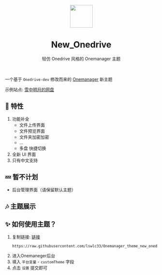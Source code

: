 <div align="center">
    <img src="https://p.sfx.ms/images/favicon.ico" style="width: 75px;height: 75px;">
    <h1>New_Onedrive</h1>
    轻仿 Onedrive 风格的 Onemanager 主题
</div>
<br><br>

一个基于 `Onedrive-dev` 修改而来的 [Onemanager](https://github.com/qkqpttgf/OneManager-php) 新主题

示例站点: [雪中明月的网盘](https://pan.xn--fiqz59cpva341l.top/)


## 🎁 特性 
1. 功能补全
   - 文件上传界面
   - 文件预览界面
   - 文件夹加密加密
   - ...
   - 多盘 快捷切换
2. 全新 UI 界面
3. 只有中文支持


## 💤 暂不计划
- 后台管理界面（请保留默认主题）

## 🎶 主题展示


## ✨ 如何使用主题？
1. 复制链接: [链接](https://raw.githubusercontent.com/lswlc33/Onemanager_theme_new_onedrive/master/new_onedrive.html)
    ```
    https://raw.githubusercontent.com/lswlc33/Onemanager_theme_new_onedrive/master/new_onedrive.html
    ```
2. 进入Onemaneger后台  
3. 填入 `平台变量` - `customTheme` 字段  
4. 点击 `设置` 提交即可